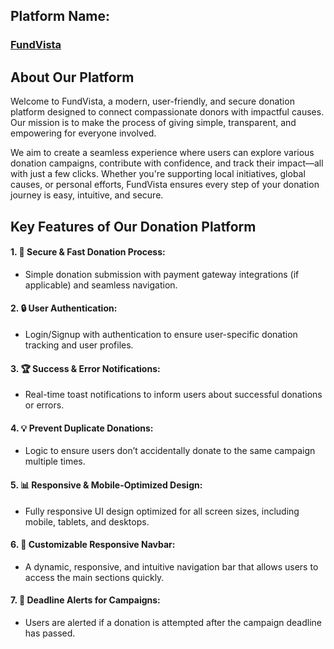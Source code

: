 ## Platform Name:
### **[FundVista](https://fundvista.netlify.app/ "FundVista Live Link")**

## About Our Platform

Welcome to FundVista, a modern, user-friendly, and secure donation platform designed to connect compassionate donors with impactful causes. Our mission is to make the process of giving simple, transparent, and empowering for everyone involved.

We aim to create a seamless experience where users can explore various donation campaigns, contribute with confidence, and track their impact—all with just a few clicks. Whether you're supporting local initiatives, global causes, or personal efforts, FundVista ensures every step of your donation journey is easy, intuitive, and secure.

## Key Features of Our Donation Platform

#### 1. 🎉 Secure & Fast Donation Process:

- Simple donation submission with payment gateway integrations (if applicable) and seamless navigation.

#### 2. 🔒 User Authentication:

- Login/Signup with authentication to ensure user-specific donation tracking and user profiles.

#### 3. 🏆 Success & Error Notifications:

- Real-time toast notifications to inform users about successful donations or errors.

#### 4. 💡 Prevent Duplicate Donations:

- Logic to ensure users don’t accidentally donate to the same campaign multiple times.

#### 5. 📊 Responsive & Mobile-Optimized Design:

- Fully responsive UI design optimized for all screen sizes, including mobile, tablets, and desktops.

#### 6. 🧩 Customizable Responsive Navbar:

- A dynamic, responsive, and intuitive navigation bar that allows users to access the main sections quickly.

#### 7. 📆 Deadline Alerts for Campaigns:

- Users are alerted if a donation is attempted after the campaign deadline has passed.
